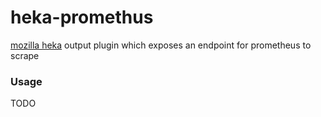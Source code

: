# heka-promethus
[mozilla heka](https://github.com/mozilla-services/heka) output plugin which exposes an endpoint for prometheus to scrape

### Usage
TODO
